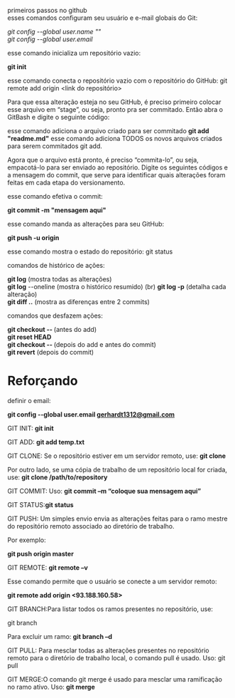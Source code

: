 primeiros passos no github <br>
esses comandos configuram seu usuário e e-mail globais do Git:<br>

*git config --global user.name "<seunome>"* <br>
*git config --global user.email <seuemail>*


esse comando inicializa um repositório vazio:


**git init**  <br>

esse comando conecta o repositório vazio com o repositório do GitHub:
git remote add origin <link do repositório>


Para que essa alteração esteja no seu GitHub, é preciso primeiro colocar esse arquivo em “stage”, ou seja, pronto pra ser commitado. Então abra o GitBash e digite o seguinte código:

esse comando adiciona o arquivo criado para ser commitado
**git add "readme.md"** esse comando adiciona TODOS os novos arquivos criados para serem commitados
git add.

Agora que o arquivo está pronto, é preciso “commita-lo”, ou seja, empacotá-lo para ser enviado ao repositório. Digite os seguintes códigos e a mensagem do commit, que serve para identificar quais alterações foram feitas em cada etapa do versionamento.

esse comando efetiva o commit:

__git commit -m "mensagem aqui"__  <br>

esse comando manda as alterações para seu GitHub:

__git push -u origin <my-branch>__


esse comando mostra o estado do repositório:
git status

comandos de histórico de ações:

**git log** (mostra todas as alterações) <br>
**git log** --oneline (mostra o histórico resumido) (br)
**git log -p** (detalha cada alteração)<br>
**git diff <numero>..<numero>** (mostra as diferenças entre 2 commits)

comandos que desfazem ações:

**git checkout -- <arquivos>** (antes do add)  <br>
**git reset HEAD <arquivos>**   <br>
**git checkout -- <arquivos>** (depois do add e antes do commit)   <br>
**git revert** (depois do commit)



# Reforçando

definir o email:

**git config --global user.email <gerhardt1312@gmail.com>**

GIT INIT: **git init**

GIT ADD: **git add temp.txt**

GIT CLONE: Se o repositório estiver em um servidor remoto, use: **git clone <e-mail a ser clonado>**

Por outro lado, se uma cópia de trabalho de um repositório local for criada, use: **git clone /path/to/repository**


GIT COMMIT: Uso: **git commit –m “coloque sua mensagem aqui”**

GIT STATUS:**git status**

GIT PUSH: Um simples envio envia as alterações feitas para o ramo mestre do repositório remoto associado ao diretório de trabalho.

Por exemplo:

**git push origin master**

GIT REMOTE: **git remote –v** <br>

Esse comando permite que o usuário se conecte a um servidor remoto:

**git remote add origin <93.188.160.58>**

GIT BRANCH:Para listar todos os ramos presentes no repositório, use:

git branch

Para excluir um ramo: **git branch –d <branch-name>**


GIT PULL: Para mesclar todas as alterações presentes no repositório remoto para o diretório de trabalho local, o comando pull é usado. Uso: git pull

GIT MERGE:O comando git merge é usado para mesclar uma ramificação no ramo ativo. Uso: **git merge <branch-name>**